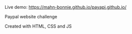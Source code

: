Live demo: https://mahn-bonnie.github.io/payapi.github.io/

Paypal website challenge

Created with HTML, CSS and JS
